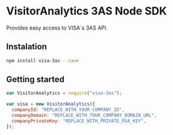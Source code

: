 # VisitorAnalytics 3AS Node SDK

Provides easy access to VISA`s 3AS API.

## Instalation

```sh
npm install visa-3as --save
```

## Getting started

```js
var VisitorAnalytics = require("visa-3as");

var visa = new VisitorAnalytics({
  companyId: "REPLACE_WITH_YOUR_COMPANY_ID",
  companyDomain: "REPLACE_WITH_YOUR_COMPANY_DOMAIN_URL",
  companyPrivateKey: "REPLACE_WITH_PRIVATE_RSA_KEY",
});
```
